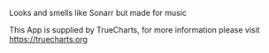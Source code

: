 Looks and smells like Sonarr but made for music

This App is supplied by TrueCharts, for more information please visit https://truecharts.org
